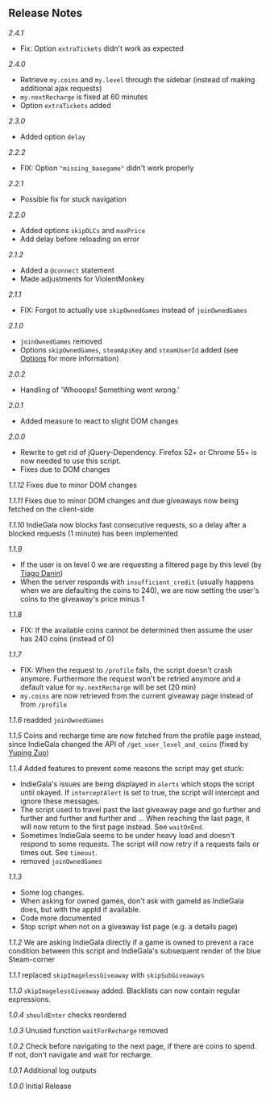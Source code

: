 ## Release Notes
*2.4.1*
* Fix: Option `extraTickets` didn't work as expected

*2.4.0*
* Retrieve `my.coins` and `my.level` through the sidebar (instead of making additional ajax requests)
* `my.nextRecharge` is fixed at 60 minutes
* Option `extraTickets` added

*2.3.0*
* Added option `delay`

*2.2.2*
* FIX: Option `"missing_basegame"` didn't work properly

*2.2.1*
* Possible fix for stuck navigation

*2.2.0*
* Added options `skipDLCs` and `maxPrice`
* Add delay before reloading on error

*2.1.2*
* Added a `@connect` statement
* Made adjustments for ViolentMonkey

*2.1.1*
* FIX: Forgot to actually use `skipOwnedGames` instead of `joinOwnedGames`

*2.1.0*
* `joinOwnedGames` removed
* Options `skipOwnedGames`, `steamApiKey` and `steamUserId` added (see [Options](#options) for more information)

*2.0.2*
* Handling of 'Whooops! Something went wrong.'

*2.0.1*
* Added measure to react to slight DOM changes

*2.0.0*
* Rewrite to get rid of jQuery-Dependency. Firefox 52+ or Chrome 55+ is now needed to use this script.
* Fixes due to DOM changes

*1.1.12*
Fixes due to minor DOM changes

*1.1.11*
Fixes due to minor DOM changes and due giveaways now being fetched on the client-side

*1.1.10*
IndieGala now blocks fast consecutive requests, so a delay after a blocked requests (1 minute) has been implemented

*1.1.9*
* If the user is on level 0 we are requesting a filtered page by this level (by [Tiago Danin](https://github.com/TiagoDanin))
* When the server responds with `insufficient_credit` (usually happens when we are defaulting the coins to 240), we are now setting the user's coins to the giveaway's price minus 1

*1.1.8*
* FIX: If the available coins cannot be determined then assume the user has 240 coins (instead of 0)

*1.1.7*
* FIX: When the request to `/profile` fails, the script doesn't crash anymore. Furthermore the request won't be retried anymore and a default value for `my.nextRecharge` will be set (20 min)
* `my.coins` are now retrieved from the current giveaway page instead of from `/profile`

*1.1.6* readded `joinOwnedGames`

*1.1.5* Coins and recharge time are now fetched from the profile page instead, since IndieGala changed the API of `/get_user_level_and_coins` (fixed by [Yuping Zuo](https://github.com/zypA13510))

*1.1.4* Added features to prevent some reasons the script may get stuck:
* IndieGala's issues are being displayed in `alerts` which stops the script until okayed. If `interceptAlert` is set to true, the script will intercept and ignore these messages.
* The script used to travel past the last giveaway page and go further and further and further and further and ... When reaching the last page, it will now return to the first page instead. See `waitOnEnd`.
* Sometimes IndieGala seems to be under heavy load and doesn't respond to some requests. The script will now retry if a requests fails or times out. See `timeout`.
* removed `joinOwnedGames`

*1.1.3*
* Some log changes.
* When asking for owned games, don't ask with gameId as IndieGala does, but with the appId if available.
* Code more documented
* Stop script when not on a giveaway list page (e.g. a details page)

*1.1.2* We are asking IndieGala directly if a game is owned to prevent a race condition between this script and IndieGala's subsequent render of the blue Steam-corner

*1.1.1* replaced `skipImagelessGiveaway` with `skipSubGiveaways`

*1.1.0* `skipImagelessGiveaway` added. Blacklists can now contain regular expressions.

*1.0.4* `shouldEnter` checks reordered

*1.0.3* Unused function `waitForRecharge` removed

*1.0.2* Check before navigating to the next page, if there are coins to spend. If not, don't navigate and wait for recharge.

*1.0.1* Additional log outputs

*1.0.0* Initial Release
